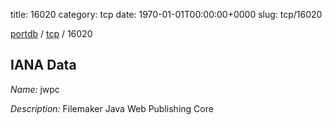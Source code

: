 title: 16020
category: tcp
date: 1970-01-01T00:00:00+0000
slug: tcp/16020

[portdb](/) / [tcp](/category/tcp.html) / 16020


## IANA Data

_Name:_ jwpc

_Description:_ Filemaker Java Web Publishing Core

